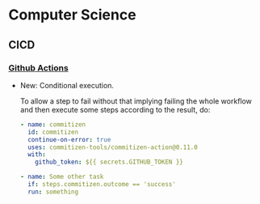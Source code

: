# Computer Science

## CICD

### [Github Actions](github_actions.md)

* New: Conditional execution.

    To allow a step to fail without that implying failing the whole
    workflow and then execute some steps according to the result, do:
    
    ```yaml
    - name: commitizen
      id: commitizen
      continue-on-error: true
      uses: commitizen-tools/commitizen-action@0.11.0
      with:
        github_token: ${{ secrets.GITHUB_TOKEN }}
    
    - name: Some other task
      if: steps.commitizen.outcome == 'success'
      run: something
    ```